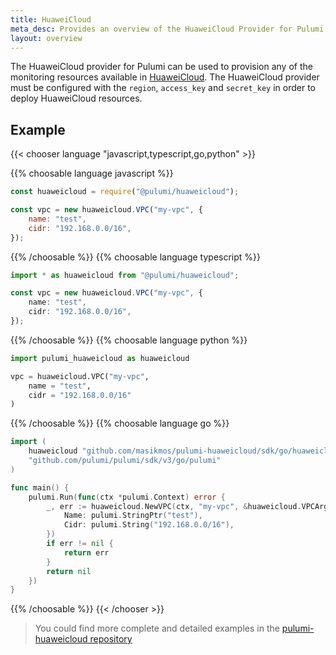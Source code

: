 ```yaml
---
title: HuaweiCloud
meta_desc: Provides an overview of the HuaweiCloud Provider for Pulumi.
layout: overview
---
```


The HuaweiCloud provider for Pulumi can be used to provision any of the monitoring resources available in
[HuaweiCloud](https://www.huaweicloud.com/). The HuaweiCloud provider must be configured with the `region`,
`access_key` and `secret_key` in order to deploy HuaweiCloud resources.

## Example

{{< chooser language "javascript,typescript,go,python" >}}

{{% choosable language javascript %}}

```javascript
const huaweicloud = require("@pulumi/huaweicloud");

const vpc = new huaweicloud.VPC("my-vpc", {
    name: "test",
    cidr: "192.168.0.0/16",
});
```

{{% /choosable %}}
{{% choosable language typescript %}}

```typescript
import * as huaweicloud from "@pulumi/huaweicloud";

const vpc = new huaweicloud.VPC("my-vpc", {
    name: "test",
    cidr: "192.168.0.0/16",
});
```

{{% /choosable %}}
{{% choosable language python %}}

```python
import pulumi_huaweicloud as huaweicloud

vpc = huaweicloud.VPC("my-vpc",
    name = "test",
    cidr = "192.168.0.0/16"
)
```

{{% /choosable %}}
{{% choosable language go %}}

```go
import (
    huaweicloud "github.com/masikmos/pulumi-huaweicloud/sdk/go/huaweicloud"
    "github.com/pulumi/pulumi/sdk/v3/go/pulumi"
)

func main() {
    pulumi.Run(func(ctx *pulumi.Context) error {
        _, err := huaweicloud.NewVPC(ctx, "my-vpc", &huaweicloud.VPCArgs{
            Name: pulumi.StringPtr("test"),
            Cidr: pulumi.String("192.168.0.0/16"),
        })
        if err != nil {
            return err
        }
        return nil
    })
}
```

{{% /choosable %}}
{{< /chooser >}}

> You could find more complete and detailed examples in the [pulumi-huaweicloud repository](https://github.com/masikmos/pulumi-huaweicloud/tree/main/examples)
